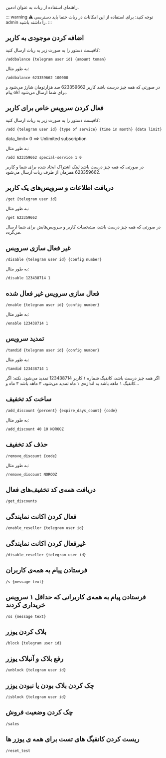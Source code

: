 راهنمای استفاده از ربات به عنوان ادمین.

::: warning ⚠️ توجه کنید:
برای استفاده از این امکانات در ربات حتما باید دسترسی admin را داشته باشید.
:::

## اضافه کردن موجودی به کاربر

کافیست دستور را به صورت زیر به ربات ارسال کنید:

```
/addbalance {telegram user id} {amount toman}
```

به طور مثال:

```
/addbalance 623359662 100000
```

در صورتی که همه چیز درست باشد کاربر 623359662 صد هزارتومان شارژ می‌شود و پیام ok! برای شما ارسال می‌شود.

## فعال کردن سرویس خاص برای کاربر

کافیست دستور را به صورت زیر به ربات ارسال کنید:

```
/add {telegram user id} {type of service} {time in month} {data limit}
```

data_limit= 0 ==> Unlimited subscription

به طور مثال:

```
/add 623359662 special-service 1 0
```

در صورتی که همه چیز درست باشد لینک اشتراک ایحاد شده برای شما و کاربر 623359662 همزمان از طرف ربات ارسال می‌شود.

## دریافت اطلاعات و سرویس‌های یک کاربر

```
/get {telegram user id}
```

به طور مثال:

```
/get 623359662
```

در صورتی که همه چیز درست باشد، مشخصات کاربر و سرویس‌هایش برای شما ارسال می‌گردد.


## غیر فعال سازی سرویس


```
/disable {telegram user id} {config number}
```

به طور مثال:

```
/disable 123438714 1
```

## فعال سازی سرویس غیر فعال شده


```
/enable {telegram user id} {config number}
```

به طور مثال:

```
/enable 123438714 1
```

## تمدید سرویس


```
/tamdid {telegram user id} {config number}
```

به طور مثال:

```
/tamdid 123438714 1
```

اگر همه چیز درست باشد، کانفیگ شماره ۱ کاربر 123438714 تمدید می‌شود.
نکته: اگر کانفیگ ۱ ماهه باشد به اندازه‌ی ۱ ماه تمدید می‌شود، ۳ ماهه باشد ۳ ماه و...

## ساخت کد تخفیف
```
/add_discount {percent} {expire_days_count} {code}
```

به طور مثال:

```
/add_discount 40 10 NOROOZ
```


## حذف کد تخفیف
```
/remove_discount {code}
```

به طور مثال:

```
/remove_discount NOROOZ
```

## دریافت همه‌ی کد تخفیف‌های فعال
```
/get_discounts
```

## فعال کردن اکانت نمایندگی

```
/enable_reseller {telegram user id}
```

## غیرفعال کردن اکانت نمایندگی
```
/disable_reseller {telegram user id}
```

## فرستادن پیام به همه‌ی کاربران
```
/s {message text}
```

## فرستادن پیام به همه‌ی کاربرانی که حداقل ۱ سرویس خریداری کردند
```
/ss {message text}
```

## بلاک کردن یوزر
```
/block {telegram user id}
```

## رفع بلاک و آنبلاک یوزر
```
/unblock {telegram user id}
```

## چک کردن بلاک بودن یا نبودن یوزر
```
/isblock {telegram user id}
```

## چک کردن وضعیت فروش
```
/sales
```

## ریست کردن کانفیگ های تست برای همه ی یوزر ها
```
/reset_test
```
